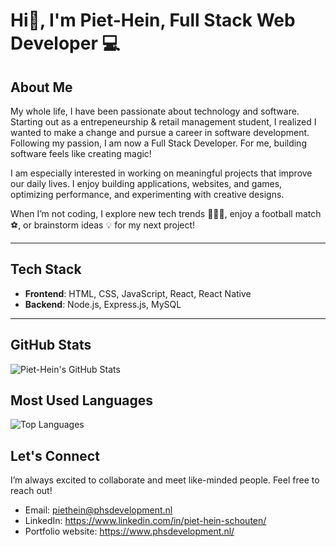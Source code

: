 # Hi👋, I'm Piet-Hein, Full Stack Web Developer 💻  


## About Me  


My whole life, I have been passionate about technology and software. Starting out as a entrepeneurship & retail management student, I realized I wanted to make a change and pursue a career in software development. Following my passion, I am now a Full Stack Developer. For me, building software feels like creating magic!

I am especially interested in working on meaningful projects that improve our daily lives. I enjoy building applications, websites, and games, optimizing performance, and experimenting with creative designs.

When I’m not coding, I explore new tech trends 🧑🏻‍💻, enjoy a football match ⚽️, or brainstorm ideas 💡 for my next project!  

---

## Tech Stack 

- **Frontend**: HTML, CSS, JavaScript, React, React Native
- **Backend**: Node.js, Express.js, MySQL  

---

## GitHub Stats  

![Piet-Hein's GitHub Stats](https://github-readme-stats.vercel.app/api?username=phsworks&show_icons=true&theme=radical)  

## Most Used Languages  

![Top Languages](https://github-readme-stats.vercel.app/api/top-langs/?username=phsworks&layout=compact&theme=radical)  


## Let's Connect  

I’m always excited to collaborate and meet like-minded people. Feel free to reach out!  

- Email: piethein@phsdevelopment.nl  
- LinkedIn: https://www.linkedin.com/in/piet-hein-schouten/
- Portfolio website: https://www.phsdevelopment.nl/

